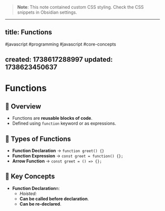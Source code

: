 
> **Note**: This note contained custom CSS styling. Check the CSS snippets in Obsidian settings.

---
title: Functions
---

#javascript #programming #javascript #core-concepts

created: 1738617288997
updated: 1738623450637
---


<!--#region styles-->

<!--#endregion-->

# Functions

## 📌 Overview

-   Functions are **reusable blocks of code**.
-   Defined using `function` keyword or as expressions.

## 📌 Types of Functions

-   **Function Declaration** → `function greet() {}`
-   **Function Expression** → `const greet = function() {};`
-   **Arrow Function** → `const greet = () => {};`

## 📌 Key Concepts

-   <b>Function Declaration</b>n:
    -   <i>Hoisted:</i>
    -   **Can be called before declaration**.
    -   **Can be re-declared**.